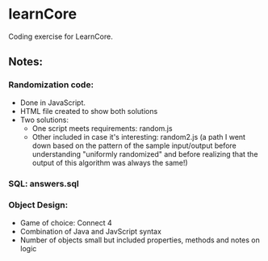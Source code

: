 # learnCore

Coding exercise for LearnCore.

## Notes:

### Randomization code: 
  * Done in JavaScript. 
  * HTML file created to show both solutions
  * Two solutions: 
    * One script meets requirements: random.js
    * Other included in case it's interesting: random2.js (a path I went down based on the pattern of the sample input/output
      before understanding "uniformly randomized" and before realizing that the output of this algorithm was always the same!)
    
### SQL: answers.sql

### Object Design: 
  * Game of choice: Connect 4
  * Combination of Java and JavScript syntax
  * Number of objects small but included properties, methods and notes on logic
  

  
